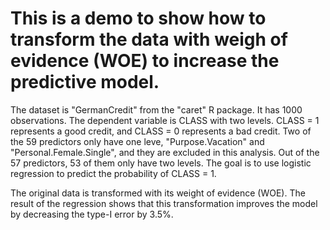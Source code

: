 # This is a demo to show how to transform the data with weigh of evidence (WOE) to increase the predictive model.
The dataset is "GermanCredit" from the "caret" R package. It has 1000 observations. The dependent variable is CLASS with two levels. CLASS = 1 represents a good credit, and CLASS = 0 represents a bad credit. Two of the 59 predictors only have one leve, "Purpose.Vacation" and "Personal.Female.Single", and they are excluded in this analysis. Out of the 57 predictors, 53 of them only have two levels. The goal is to use logistic regression to predict the probability of CLASS = 1.

The original data is transformed with its weight of evidence (WOE). The result of the regression shows that this transformation improves the model by decreasing the type-I error by 3.5%.
